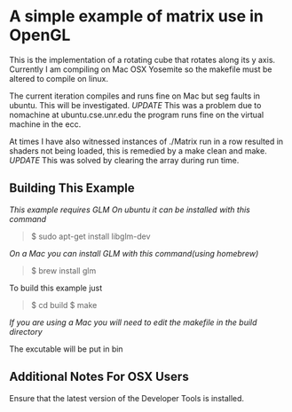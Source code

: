 A simple example of matrix use in OpenGL
========================================
This is the implementation of a rotating cube that rotates along its y axis.
Currently I am compiling on Mac OSX Yosemite so the makefile must be altered to compile on linux.

The current iteration compiles and runs fine on Mac but seg faults in ubuntu. This will be investigated.
*UPDATE* This was a problem due to nomachine at ubuntu.cse.unr.edu the program runs fine on the virtual machine in the ecc.

At times I have also witnessed instances of ./Matrix run in a row resulted in shaders not being loaded, this is remedied by a make clean and make.
*UPDATE* This was solved by clearing the array during run time.

Building This Example
---------------------

*This example requires GLM*
*On ubuntu it can be installed with this command*

>$ sudo apt-get install libglm-dev

*On a Mac you can install GLM with this command(using homebrew)*
>$ brew install glm

To build this example just 

>$ cd build
>$ make

*If you are using a Mac you will need to edit the makefile in the build directory*

The excutable will be put in bin

Additional Notes For OSX Users
------------------------------

Ensure that the latest version of the Developer Tools is installed.
